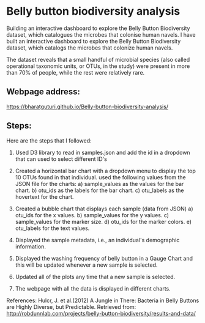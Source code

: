 # Belly button biodiversity analysis
Building an interactive dashboard to explore the Belly Button Biodiversity dataset, which catalogues the microbes that colonise human navels.
I have built an interactive dashboard to explore the Belly Button Biodiversity dataset, which catalogs the microbes that colonize human navels.

The dataset reveals that a small handful of microbial species (also called operational taxonomic units, or OTUs, in the study) were present in more than 70% of people, while the rest were relatively rare.

## Webpage address:
https://bharatguturi.github.io/Belly-button-biodiversity-analysis/

## Steps:
Here are the steps that I followed:
1.	Used D3 library to read in samples.json and add the id in a dropdown that can used to select different ID's
 
2.	Created a horizontal bar chart with a dropdown menu to display the top 10 OTUs found in that individual. used the following values from the JSON file for the charts:
a) sample_values as the values for the bar chart.
b) otu_ids as the labels for the bar chart.
c) otu_labels as the hovertext for the chart.
 
3.	Created a bubble chart that displays each sample (data from JSON)
a) otu_ids for the x values.
b) sample_values for the y values.
c) sample_values for the marker size.
d) otu_ids for the marker colors.
e) otu_labels for the text values.

4.  Displayed the sample metadata, i.e., an individual's demographic information.

5.  Displayed the washing frequency of belly button in a Gauge Chart and this will be updated whenever a new sample is selected.

6.  Updated all of the plots any time that a new sample is selected.

7.  The webpage with all the data is displayed in different charts.

References:
Hulcr, J. et al.(2012) A Jungle in There: Bacteria in Belly Buttons are Highly Diverse, but Predictable. Retrieved from: http://robdunnlab.com/projects/belly-button-biodiversity/results-and-data/



 



